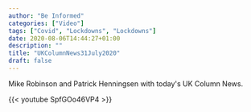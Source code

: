 ```yaml
---
author: "Be Informed"
categories: ["Video"]
tags: ["Covid", "Lockdowns", "Lockdowns"]
date: 2020-08-06T14:44:27+01:00
description: ""
title: "UKColumnNews31July2020"
draft: false
---
```


Mike Robinson and Patrick Henningsen with today's UK Column News.

{{< youtube SpfGOo46VP4 >}}